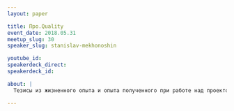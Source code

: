 ```yaml
---
layout: paper

title: Про.Quality
event_date: 2018.05.31
meetup_slug: 30
speaker_slug: stanislav-mekhonoshin

youtube_id:
speakerdeck_direct:
speakerdeck_id:

about: |
  Тезисы из жизненного опыта и опыта полученного при работе над проектом Bootcamp.

---
```

